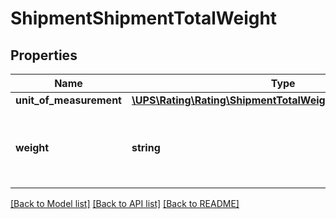 # ShipmentShipmentTotalWeight

## Properties
Name | Type | Description | Notes
------------ | ------------- | ------------- | -------------
**unit_of_measurement** | [**\UPS\Rating\Rating\ShipmentTotalWeightUnitOfMeasurement**](ShipmentTotalWeightUnitOfMeasurement.md) |  | 
**weight** | **string** | Non-zero total weight of all packages in the shipment. | 

[[Back to Model list]](../../README.md#documentation-for-models) [[Back to API list]](../../README.md#documentation-for-api-endpoints) [[Back to README]](../../README.md)

